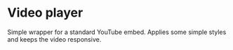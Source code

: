 # Video player

Simple wrapper for a standard YouTube embed. Applies some simple styles and keeps the video
responsive.

